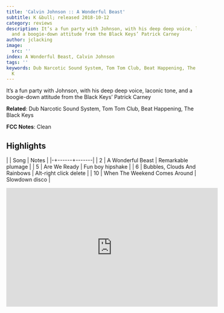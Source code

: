 ```yaml
---
title: 'Calvin Johnson :: A Wonderful Beast'
subtitle: K &bull; released 2018-10-12
category: reviews
description: It’s a fun party with Johnson, with his deep deep voice, laconic tone,
  and a boogie-down attitude from the Black Keys’ Patrick Carney
author: jclacking
image:
  src: ''
index: A Wonderful Beast, Calvin Johnson
tags: ''
keywords: Dub Narcotic Sound System, Tom Tom Club, Beat Happening, The Black Keys,
  K
---
```

It’s a fun party with Johnson, with his deep deep voice, laconic tone, and a boogie-down attitude from the Black Keys’ Patrick Carney<!--more-->

**Related**: Dub Narcotic Sound System, Tom Tom Club, Beat Happening, The Black Keys

**FCC Notes**: Clean

## Highlights

| | Song | Notes |
|-+------+-------|
| 2 | A Wonderful Beast | Remarkable plumage |
| 5 | Are We Ready | Fun boy hipshake |
| 6 | Bubbles, Clouds And Rainbows | Alt-right click delete |
| 10 | When The Weekend Comes Around | Slowdown disco |

<div class="tlo-detail-video"><iframe width="560" height="315" src="https://www.youtube.com/embed/R5P5pgCi0oM" frameborder="0" allow="autoplay; encrypted-media" allowfullscreen></iframe></div>

